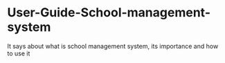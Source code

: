 # User-Guide-School-management-system
It says about what is school management system, its importance and how to use it
